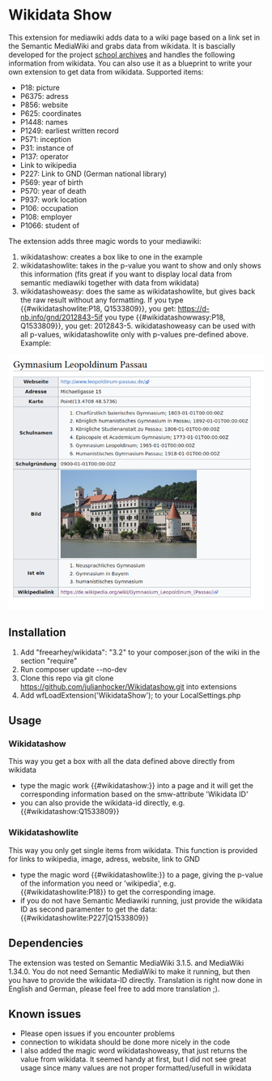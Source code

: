 # Wikidata Show
This extension for mediawiki adds data to a wiki page based on a link set in the Semantic MediaWiki and grabs data from wikidata. It is bascially developed for the project [school archives](https://schularchive.bbf.dipf.de) and handles the following information from wikidata. You can also use it as a blueprint to write your own extension to get data from wikidata. Supported items:
* P18: picture 
* P6375: adress
* P856: website
* P625: coordinates
* P1448: names
* P1249: earliest written record
* P571: inception
* P31: instance of
* P137: operator
* Link to wikipedia
* P227: Link to GND (German national library)
* P569: year of birth
* P570: year of death
* P937: work location
* P106: occupation
* P108: employer
* P1066: student of

The extension adds three magic words to your mediawiki:
1. wikidatashow: creates a box like to one in the example
1. wikidatashowlite: takes in the p-value you want to show and only shows this information (fits great if you want to display local data from semantic mediawiki together with data from wikidata)
1. wikidatashoweasy: does the same as wikidatashowlite, but gives back the raw result without any formatting. If you type {{#wikidatashowlite:P18, Q1533809}}, you get: https://d-nb.info/gnd/2012843-5if you type {{#wikidatashowwasy:P18, Q1533809}}, you get: 2012843-5. wikidatashoweasy can be used with all p-values, wikidatashowlite only with p-values pre-defined above.
Example:

![alt text](https://raw.githubusercontent.com/julianhocker/wikidatashow/master/example.png "Example of extension")

## Installation
1. Add "freearhey/wikidata": "3.2" to your composer.json of the wiki in the section "require"
2. Run composer update --no-dev
3. Clone this repo via git clone https://github.com/julianhocker/Wikidatashow.git into extensions 
4. Add wfLoadExtension('WikidataShow'); to your LocalSettings.php

## Usage
### Wikidatashow
This way you get a box with all the data defined above directly from wikidata
* type the magic work {{#wikidatashow:}} into a page and it will get the corresponding information based on the smw-attribute 'Wikidata ID'
* you can also provide the wikidata-id directly, e.g. {{#wikidatashow:Q1533809}}

### Wikidatashowlite
This way you only get single items from wikidata. This function is provided for links to wikipedia, image, adress, website, link to GND
* type the magic word {{#wikidatashowlite:}} to a page, giving the p-value of the information you need or 'wikipedia', e.g. {{#wikidatashowlite:P18}} to get the corresponding image. 
* if you do not have Semantic Mediawiki running, just provide the wikidata ID as second paramenter to get the data: 
{{#wikidatashowlite:P227|Q1533809}}

## Dependencies
The extension was tested on Semantic MediaWiki 3.1.5. and MediaWiki 1.34.0. You do not need Semantic MediaWiki to make it running, but then you have to provide the wikidata-ID directly.  Translation is right now done in English and German, please feel free to add more translation ;). 

## Known issues 
* Please open issues if you encounter problems 
* connection to wikidata should be done more nicely in the code
* I also added the magic word wikidatashoweasy, that just returns the value from wikidata. It seemed handy at first, but I did not see great usage since many values are not proper formatted/usefull in wikidata